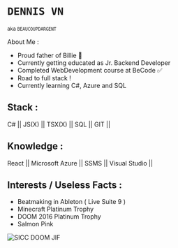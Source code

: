 # `DENNIS VN`
<sub> aka  `BEAUCOUPDARGENT`</sub>

About Me :
<br>
- Proud father of Billie 💖
- Currently getting educated as Jr. Backend Developer
- Completed WebDevelopment course at BeCode ✅
- Road to full stack ! 
- Currently learning C#, Azure and SQL

Stack : 
-------
C#     ||  JS(X)  ||  TSX(X)  ||  SQL  ||  GIT  || 

Knowledge :
----------
React  ||  Microsoft Azure  ||  SSMS    ||  Visual Studio  ||

Interests / Useless Facts :
-------
- Beatmaking in Ableton ( Live Suite 9 ) 
- Minecraft Platinum Trophy
- DOOM 2016 Platinum Trophy
- Salmon Pink 

![SICC DOOM JIF](https://media.gifs.nl/doom-gifs-AGM5pd.gif)
